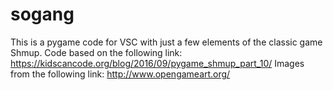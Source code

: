 # sogang

This is a pygame code for VSC with just a few elements of the classic game Shmup.
Code based on the following link: https://kidscancode.org/blog/2016/09/pygame_shmup_part_10/
Images from the following link: http://www.opengameart.org/
